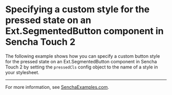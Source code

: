 # Specifying a custom style for the pressed state on an Ext.SegmentedButton component in Sencha Touch 2 #

The following example shows how you can specify a custom button style for the pressed state on an Ext.SegmentedButton component in Sencha Touch 2 by setting the `pressedCls` config object to the name of a style in your stylesheet.

---

For more information, see [SenchaExamples.com](http://senchaexamples.com/2012/03/05/specifying-a-custom-style-for-the-pressed-state-on-an-ext-segmentedbutton-component-in-sencha-touch-2/).